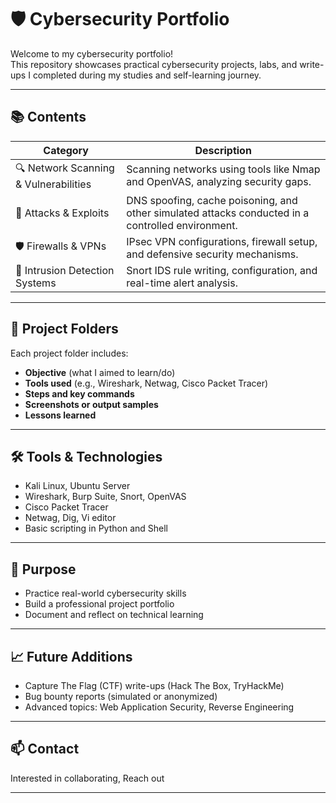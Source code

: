 # 🛡️ Cybersecurity Portfolio

Welcome to my cybersecurity portfolio!  
This repository showcases practical cybersecurity projects, labs, and write-ups I completed during my studies and self-learning journey.

---

## 📚 Contents

| Category | Description |
|---------|-------------|
| 🔍 Network Scanning & Vulnerabilities | Scanning networks using tools like Nmap and OpenVAS, analyzing security gaps. |
| 🎯 Attacks & Exploits | DNS spoofing, cache poisoning, and other simulated attacks conducted in a controlled environment. |
| 🛡️ Firewalls & VPNs | IPsec VPN configurations, firewall setup, and defensive security mechanisms. |
| 📡 Intrusion Detection Systems | Snort IDS rule writing, configuration, and real-time alert analysis. |

---

## 🧪 Project Folders

Each project folder includes:
- **Objective** (what I aimed to learn/do)
- **Tools used** (e.g., Wireshark, Netwag, Cisco Packet Tracer)
- **Steps and key commands**
- **Screenshots or output samples**
- **Lessons learned**

---

## 🛠️ Tools & Technologies

- Kali Linux, Ubuntu Server  
- Wireshark, Burp Suite, Snort, OpenVAS  
- Cisco Packet Tracer  
- Netwag, Dig, Vi editor  
- Basic scripting in Python and Shell  

---

## 🎯 Purpose

- Practice real-world cybersecurity skills
- Build a professional project portfolio
- Document and reflect on technical learning

---

## 📈 Future Additions
- Capture The Flag (CTF) write-ups (Hack The Box, TryHackMe)
- Bug bounty reports (simulated or anonymized)
- Advanced topics: Web Application Security, Reverse Engineering

---

## 📫 Contact
Interested in collaborating,
Reach out

---
